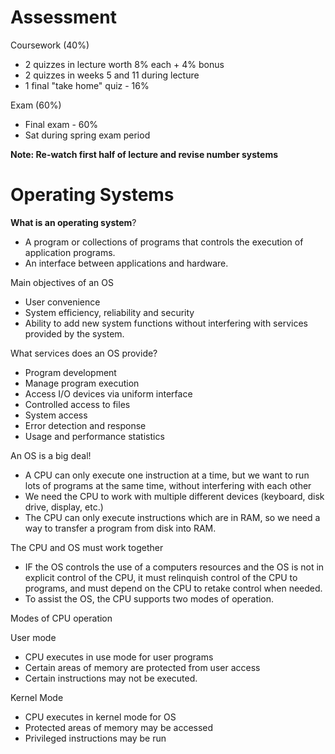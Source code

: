# Assessment

Coursework (40%)
- 2 quizzes in lecture worth 8% each + 4% bonus
- 2 quizzes in weeks 5 and 11 during lecture
- 1 final "take home" quiz - 16%

Exam (60%)
- Final exam - 60%
- Sat during spring exam period

**Note: Re-watch first half of lecture and revise number systems**

# Operating Systems

**What is an operating system**?

- A program or collections of programs that controls the execution of application programs. 
- An interface between applications and hardware. 

Main objectives of an OS
- User convenience
- System efficiency, reliability and security
- Ability to add new system functions without interfering with services provided by the system. 

What services does an OS provide?
- Program development
- Manage program execution
- Access I/O devices via uniform interface
- Controlled access to files
- System access
- Error detection and response
- Usage and performance statistics


An OS is a big deal!
- A CPU can only execute one instruction at a time, but we want to run lots of programs at the same time, without interfering with each other
- We need the CPU to work with multiple different devices (keyboard, disk drive, display, etc.)
- The CPU can only execute instructions which are in RAM, so we need a way to transfer a program from disk into RAM.

The CPU and OS must work together
- IF the OS controls the use of a computers resources and the OS is not in explicit control of the CPU, it must relinquish control of the CPU to programs, and must depend on the CPU to retake control when needed. 
- To assist the OS, the CPU supports two modes of operation. 

Modes of CPU operation

User mode
- CPU executes in use mode for user programs
- Certain areas of memory are protected from user access
- Certain instructions may not be executed. 

Kernel Mode
- CPU executes in kernel mode for OS
- Protected areas of memory may be accessed
- Privileged instructions may be run